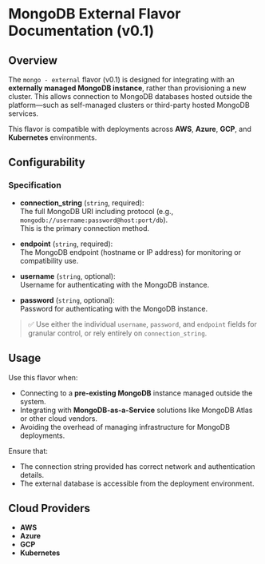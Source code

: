 # MongoDB External Flavor Documentation (v0.1)

## Overview

The `mongo - external` flavor (v0.1) is designed for integrating with an **externally managed MongoDB instance**, rather than provisioning a new cluster. This allows connection to MongoDB databases hosted outside the platform—such as self-managed clusters or third-party hosted MongoDB services.

This flavor is compatible with deployments across **AWS**, **Azure**, **GCP**, and **Kubernetes** environments.

## Configurability

### Specification

- **connection_string** (`string`, required):  
  The full MongoDB URI including protocol (e.g., `mongodb://username:password@host:port/db`).  
  This is the primary connection method.

- **endpoint** (`string`, required):  
  The MongoDB endpoint (hostname or IP address) for monitoring or compatibility use.

- **username** (`string`, optional):  
  Username for authenticating with the MongoDB instance.

- **password** (`string`, optional):  
  Password for authenticating with the MongoDB instance.

> ✅ Use either the individual `username`, `password`, and `endpoint` fields for granular control, or rely entirely on `connection_string`.

## Usage

Use this flavor when:

- Connecting to a **pre-existing MongoDB** instance managed outside the system.
- Integrating with **MongoDB-as-a-Service** solutions like MongoDB Atlas or other cloud vendors.
- Avoiding the overhead of managing infrastructure for MongoDB deployments.

Ensure that:

- The connection string provided has correct network and authentication details.
- The external database is accessible from the deployment environment.

## Cloud Providers

- **AWS**
- **Azure**
- **GCP**
- **Kubernetes**
